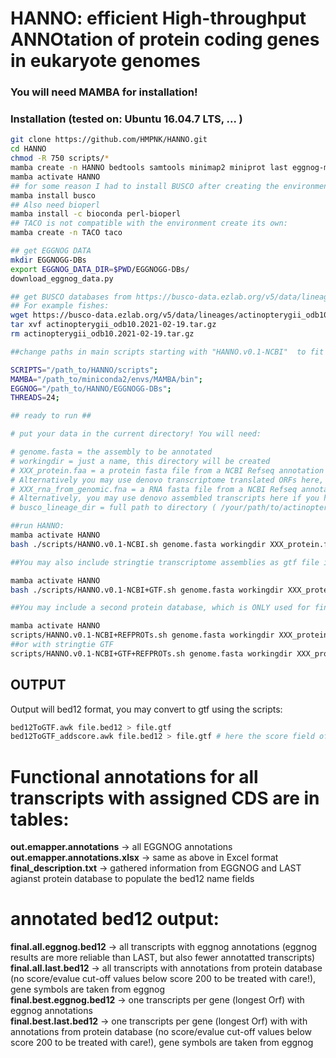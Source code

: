 

# HANNO: efficient High-throughput ANNOtation of protein coding genes in eukaryote genomes

### You will need MAMBA for installation!
### Installation (tested on: Ubuntu 16.04.7 LTS, ... )


```sh
git clone https://github.com/HMPNK/HANNO.git
cd HANNO
chmod -R 750 scripts/*
mamba create -n HANNO bedtools samtools minimap2 miniprot last eggnog-mapper transdecoder ucsc-gtftogenepred ucsc-genepredtobed
mamba activate HANNO
## for some reason I had to install BUSCO after creating the environment:
mamba install busco
## Also need bioperl
mamba install -c bioconda perl-bioperl
## TACO is not compatible with the environment create its own:
mamba create -n TACO taco

## get EGGNOG DATA
mkdir EGGNOGG-DBs
export EGGNOG_DATA_DIR=$PWD/EGGNOGG-DBs/
download_eggnog_data.py

## get BUSCO databases from https://busco-data.ezlab.org/v5/data/lineages/
## For example fishes:
wget https://busco-data.ezlab.org/v5/data/lineages/actinopterygii_odb10.2021-02-19.tar.gz
tar xvf actinopterygii_odb10.2021-02-19.tar.gz
rm actinopterygii_odb10.2021-02-19.tar.gz

##change paths in main scripts starting with "HANNO.v0.1-NCBI"  to fit to your system:

SCRIPTS="/path_to/HANNO/scripts";
MAMBA="/path_to/miniconda2/envs/MAMBA/bin";
EGGNOG="/path_to/HANNO/EGGNOGG-DBs";
THREADS=24;

## ready to run ##

# put your data in the current directory! You will need:

# genome.fasta = the assembly to be annotated
# workingdir = just a name, this directory will be created
# XXX_protein.faa = a protein fasta file from a NCBI Refseq annotation of a resonably close species (the closer the better, but diverged species work!)
# Alternatively you may use denovo transcriptome translated ORFs here, if you have RNAseq. You can concatenate multiple Proteomes into the file.
# XXX_rna_from_genomic.fna = a RNA fasta file from a NCBI Refseq annotation of a resonably close species (the closer the better, but diverged species work!)
# Alternatively, you may use denovo assembled transcripts here if you have RNAseq. You can concatenate multiple transcriptomes in the file.
# busco_lineage_dir = full path to directory ( /your/path/to/actinopterygii_odb10 )  where the BUSCO lineage data ist stored

##run HANNO:
mamba activate HANNO
bash ./scripts/HANNO.v0.1-NCBI.sh genome.fasta workingdir XXX_protein.faa XXX_rna_from_genomic.fna busco_lineage_dir > workingdir.log 2>&1

##You may also include stringtie transcriptome assemblies as gtf file in the annotation (make sure you have used the same genome reference for hisat"/stringtie as you are using here("genome.fasta")):

mamba activate HANNO
bash ./scripts/HANNO.v0.1-NCBI+GTF.sh genome.fasta workingdir XXX_protein.faa XXX_rna_from_genomic.fna busco_lineage_dir StringTie.gtf > workingdir.log 2>&1

##You may include a second protein database, which is ONLY used for final functional assignment.

mamba activate HANNO
scripts/HANNO.v0.1-NCBI+REFPROTs.sh genome.fasta workingdir XXX_protein.faa XXX_rna_from_genomic.fna busco_lineage_dir REFPROTDB.faa > workingdir.log 2>&1
##or with stringtie GTF
scripts/HANNO.v0.1-NCBI+GTF+REFPROTs.sh genome.fasta workingdir XXX_protein.faa XXX_rna_from_genomic.fna busco_lineage_dir StringTie.gtf REFPROTDB.faa > workingdir.log 2>&1
```

## OUTPUT
Output will bed12 format, you may convert to gtf using the scripts:
```sh
bed12ToGTF.awk file.bed12 > file.gtf
bed12ToGTF_addscore.awk file.bed12 > file.gtf # here the score field of CDS will be the total length of the ORF
```

# Functional annotations for all transcripts with assigned CDS are in tables:
**out.emapper.annotations** -> all EGGNOG annotations  
**out.emapper.annotations.xlsx** -> same as above in Excel format  
**final_description.txt** -> gathered information from EGGNOG and LAST agianst protein database to populate the bed12 name fields  

# annotated bed12 output:
**final.all.eggnog.bed12** -> all transcripts with eggnog annotations (eggnog results are more reliable than LAST, but also fewer annotatted transcripts)  
**final.all.last.bed12** ->  all transcripts with annotations from protein database (no score/evalue cut-off values below score 200 to be treated with care!), gene symbols are taken from eggnog  
**final.best.eggnog.bed12** -> one transcripts per gene (longest Orf) with eggnog annotations  
**final.best.last.bed12** -> one transcripts per gene (longest Orf) with with annotations from protein database (no score/evalue cut-off values below score 200 to be treated with care!), gene symbols are taken from eggnog  
